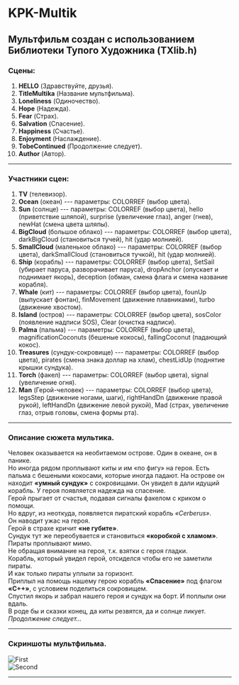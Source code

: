 # KPK-Multik  
## Мультфильм создан с использованием Библиотеки Тупого Художника (TXlib.h)
### Сцены:
 1. **HELLO**         (Здравствуйте, друзья). 
 2. **TitleMultika**  (Название мультфильма).  
 3. **Loneliness**    (Одиночество). 
 4. **Hope**          (Надежда).
 5. **Fear**          (Страх).
 6. **Salvation**     (Спасение).
 7. **Happiness**     (Счастье).                  
 8. **Enjoyment**     (Наслаждение). 
 9. **TobeContinued** (Продолжение следует).
10. **Author**        (Автор).
**********************
### Участники сцен:
 1. **TV**         (телевизор).
 2. **Ocean**      (океан) --- параметры: COLORREF (выбор цвета).
 3. **Sun**        (солнце) --- параметры: COLORREF (выбор цвета), hello (приветствие шляпой), surprise (увеличение глаз), anger (гнев), newHat (смена цвета шляпы).
 4. **BigCloud**   (большое облако) --- параметры: COLORREF (выбор цвета), darkBigCloud (становиться тучей), hit (удар молнией).
 5. **SmallCloud** (маленькое облако) --- параметры: COLORREF (выбор цвета), darkSmallCloud (становиться тучкой), hit (удар молнией).
 6. **Ship**       (корабль) --- параметры: COLORREF (выбор цвета), SetSail (убирает паруса, разворачивает паруса), dropAnchor (опускает и поднимает якорь), deception (обман,                       смена флага и смена название корабля).
 7. **Whale**      (кит) --- параметры: COLORREF (выбор цвета), founUp (выпускает фонтан), finMovement (движение плавниками), turbo (движение хвостом).
 8. **Island**     (остров) --- параметры: COLORREF (выбор цвета), sosColor (появление надписи SOS), Clear (очистка надписи).
 9. **Palma**      (пальма) --- параметры: COLORREF (выбор цвета), magnificationCoconuts (бешеные кокосы), fallingCoconut (падающий кокос).
10. **Treasures**  (сундук-сокровище) --- параметры: COLORREF (выбор цвета), pirates (смена знака доллар на хлам), chestLidUp (поднятие крышки сундука).
11. **Torch**      (факел) --- параметры: COLORREF (выбор цвета), signal (увеличение огня).
12. **Man**        (Герой-человек) --- параметры: COLORREF (выбор цвета), legsStep (движение ногами, шаги), rightHandDn (движение правой рукой), leftHandDn (движение левой                           рукой), Mad (страх, увеличение глаз, отрыв головы, смена формы рта).
***********************
### Описание сюжета мультика.
Человек оказывается на необитаемом острове. Один в океане, он в панике.  
Но иногда рядом проплывают киты и им «по фигу» на героя.
Есть пальма с бешеными кокосами, которые иногда падают.
На острове он находит **«умный сундук»** с сокровищами. 
Он увидел в дали идущий корабль. 
У героя появляется надежда на спасение.  
Герой прыгает от счастья, подавая сигналы факелом с криком о помощи.  
Но вдруг, из неоткуда, появляется пиратский корабль *«Cerberus»*.  
Он наводит ужас на героя.  
Герой в страхе кричит **«не губите»**.  
Сундук тут же переобувается и становиться **«коробкой с хламом»**.  
Пираты проплывают мимо.  
Не обращая внимание на героя, т.к. взятки с героя гладки.  
Корабль, который увидел герой, отсиделся чтобы его не заметили пираты.  
И как только пираты уплыли за горизонт.  
Приплыл на помощь нашему герою корабль **«Спасение»** под флагом **«С++»**, с условием поделиться сокровищем.  
Спустил якорь и забрал нашего героя и сундук на борт. И поплыли они вдаль.  
В роде бы и сказки конец, да киты резвятся, да и солнце ликует.  
*Продолжение следует…*
 **********************
### Скриншоты мультфильма.  
![First](https://user-images.githubusercontent.com/82278786/114662058-81a4d400-9d11-11eb-963b-9866c119bcdd.jpg)  
![Second](https://user-images.githubusercontent.com/82278786/114662097-91bcb380-9d11-11eb-8426-b7815254700f.jpg) 
***********************
